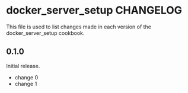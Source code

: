# docker_server_setup CHANGELOG

This file is used to list changes made in each version of the docker_server_setup cookbook.

## 0.1.0

Initial release.

- change 0
- change 1
